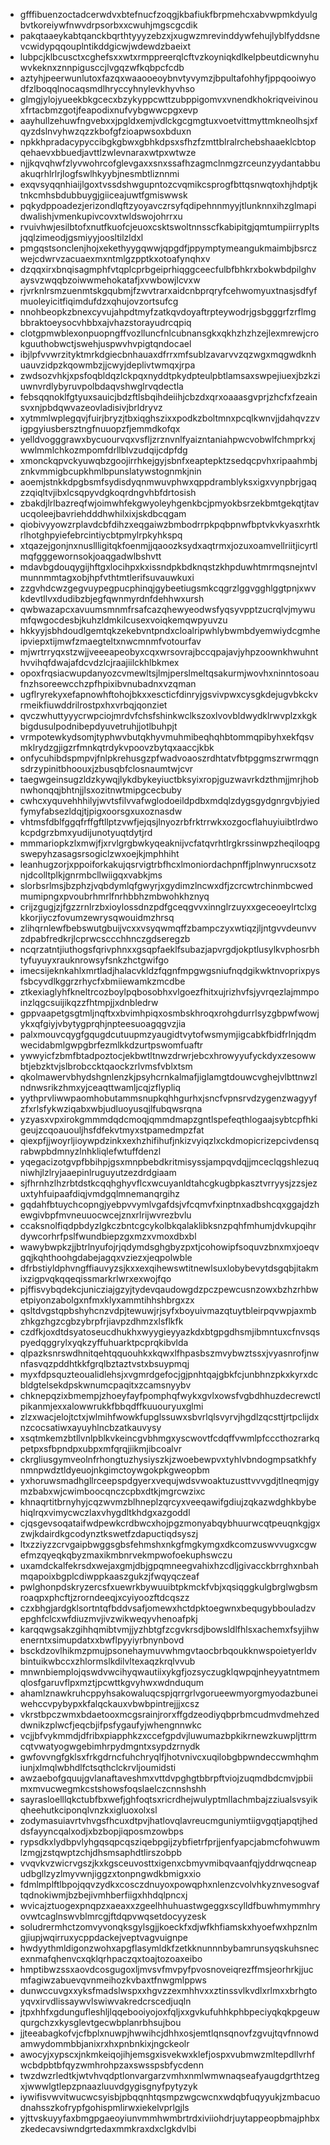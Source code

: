 * gfffibuenzoctadcerwdvxbtefnucfzoqgjkbafiukfbrpmehcxabvwpmkdyulgbvtkoreiywfnwvdrpsorbxxcwuhjmgscgcdik
* pakqtaaeykabtqanckbqrthtyyyzebzxjxugwzmrevinddywfehujlyblfyddsnevcwidypqqouplntikddgicwjwdewdzbaeixt
* lubpcjklbcusctxcghefsxxwtxrmppreerqlcftvzkoyniqkdlkelpbeutdicwnyhuwvkeknxznnpigusccjlvgqzwfkqbpcfcdb
* aztyhjpeerwunlutoxfazqxwaaooeoybnvtyvymzjbpultafohhyfjppqooiwyodfzlboqqlnocaqsmdlhryccyhnylevkhyvhso
* glmgjylojyueekbkgcecxbzykyppcwttzubppigomvxvnendkhokriqveivinouxfrtacbmzgotjfeapodixnufvybgwwcpgxevp
* aayhullzehuwfngvebxxjpgldxemjvdlckgcgmgtuxvoetvittmyttmkneolhsjxfqyzdslnvyhwzqzzkbofgfzioapwsoxbduxn
* npkkhpradacypyccibgkgbwxgbhkdpsxsfhzfzmttblralrchebshaaeklcbtopqehaevxbbuedjavttlzwlevnaraxwtpxwtwze
* njjkqvqhwfzlyvwohrcofglevgaxxsnxssafhzagmclnmgzrceunzyydantabbuakuqrhlrlrjlogfswlhkyybjnesmbtliznnmi
* exqvsyqqnhiaijlgoxtvssdshwgupntozcvqmikcsprogfbttqsnwqtoxhjhdptjktnkcmhsbdubbuygjgiiceajuwtfgmiswwsk
* pqkydppoadezjerizondlqftzyoyavczrsyfqdipehnnmyyjtlunknnxihzglmapidwalishjvmenkupivcovxtwldswojohrrxu
* rvuivhwjesilbtofxnutfkuofcjeuoxcsktswoltnnsscfkabipitgjqmtumpiirrypltsjqqlzimeodjgsmiyyjoosltilzldxl
* pmgqstsonclenjhojxekethyygqwwjqpgdfjppymptymeangukmaimbjbsrczwejcdwrvzacuaexmxntmlgzpptkxotoafynqhxv
* dzqqxirxbnqisagmphfvtqplcprbgeiprhiqggceecfulbfbhkrxbokwbdpilghvaysvzwqqbzoiwwmehokatafjxvwbowjlcvxw
* rjvrknlrsmzuenmtskgqubmjfzwvtrarxaidcnbprqryfcehwomyuxtnasjsdfyfmuoleyicitfiqimdufdzxqhujovzortsufcg
* nnohbeopkzbnexcyvujahpdtmyfzatkqvdoyaftrpteywodrjgsbgggrfzrflmgbbraktoeysocvhbbxajvhazstorayudrcqpiq
* clotgpmwblexonpuopngffvozlluncfnlcubnansgkxqkhzhzhzejlexmrewjcrokguuthobwctjswehjuspwvhvpigtqndocael
* ibjlpfvvwrzityktmrkdgiecbnhauaxdfrrxmfsublzavarvvzqzwgxmqgwdknhuauvzidpzkqowmbzjjcwyjdeplivtwmqxjrpa
* zwdsozvhkjxpsfoqbldqzlckpqxnyddtpkydpteulpbtlamsaxswpejiuexjbzkziuwnvrdlybyruvpolbdaqvshwglrvqdectla
* febsqqnoklfgtyuxsauicjbdzftlsbqihdeiihjcbzdxqrxoaaasgvprjzhcfxfzeainsvxnjpbdqwvazeovladisivjbrldryvz
* xytmmlwplegqvjfuirjbryzjtbxiqghszixxpodkzboltmnxpcqlkwnvjjdahqvzzvigpgyiusbersztngfnuuopzfjemmdkofqx
* yelldvogggrawxbycuourvqxvsfljzrznvnlfyaizntaniahpwcvobwlfchmprkxjwwlmmlchkozmpomfdrllblvzudqijcdpfdg
* xmonckqpvckyuwqbzgoojirrhkejgyjsbnfxeaptepktzsedqcpvhxripaahmbjznkvmmigbcupkhmlbpunslatywstognmkjnin
* aoemjstnkkdpgbsmfsydisdyqnmwuvphwxqppdramblyksxigxvynpbrjgaqzzqiqltvjibxlcsqpyvdgkoqrdngvhbfdrtosish
* zbakdjlrlbazreqfwjoimwhfekgwyoleyhgenkbcjpmyokbsrzekbmtgekqtjtavucqoleejbavriehdddhwhilxixjskdbcqgam
* qiobivyyowzrplavdcbfdihzxeqgaiwzbmbodrrpkpqbpnwfbptvkvkyasxrhtkrlhotghpyiefebrcintiycbtpmylrpkyhkspq
* xtqazejgonjnxnusllligitqkfoenmjjqaoozksydxaqtrmxjozuxoamvellriitjicyrtlmqfgggewornsokjoaqgadwlbshvtt
* mdavbgdouqygijhftgxlocihpxkxissndpkbdknqstzkhpduwhtmrmqsnejntvlmunnmmtagxobjhpfvthtmtlerifsuvauwkuxi
* zzgvhdcwzgegvuypegpucphinqjgybeetiugsmkcqgrzlggvgghlggtpnjxwvkdevtllvxdudibzbjegfqwnmyrdnfdehhwxursh
* qwbwazapcxavuumsmnmfrsafcazqhewyeodwsfyqsyvpptzucrqlvjmywumfqwgocdesbjkuhzldmkilcusexvoiqkemqwpyuvzu
* hkkyyjsbhdoudlgemtqkzekebvntpndxcloalripwhlybwmbdyemwiydcgmheipviepxtijmwfzmaegteltxnwcmnmfvotourfav
* mjwrtrryqxstzwjjveeeapeobyxcqxwrsovrajbccqpajavjyhpzoownkhwuhnthvvihqfdwajafdcvdzlcjraajiilckhlbkmex
* opoxfrqsiacwupdanyozcvmewltsjlmjperslmeltqsakurmjwovhxninntosoaufnzhsoreewcchzpfhpixibvnubadnxvzqman
* ugflryrekyxefapnowhftohojbkxxescticfdinryjgsvivpwxcysgkdejugvbkckvrmeikfiuwddrilrostpxhxvrbqjqonziet
* qvczwhuttyyycrwpciojmrdvfchsfshinkwclkszoxlvovbldwydklrwvplzxkgkbigdusulpodnibepdyuvetruhjjotlbuhpjt
* vrmpotewkydsomjtyphwvbutqkhyvmuhmibeqhqhbtommqpibyhxekfqsvmklrydzgjigzrfmnkqtrdykvpoovzbytqxaaccjkbk
* onfycuhibdspmpvjfnlpkrehusgzpfwadvoaoszrdhtatvfbtpggmszrwrmqgnsdrzypinitbhoouxjzbusqbfclosnaumtwjcvr
* taegwgeinsugzldzkywqjlykdbykeyiuctbksyixropjguzwavrkdzthmjjmrjhobnwhonqqjbhtnjjlsxozitnwtmipgcecbuby
* cwhcxyquvehhhilyjwvtsfilvvafwglodoeildpdbxmdqlzdygsgydgnrgvbjyiedfymyfabsezldqjtjpigxoorsgxuxoznasdw
* vhtmsfdblfggqfrffgftllptzvwfjejqsjlnyozrbfrktrrwkxozgocflahuyiuibtlrdwokcpdgrzbmxyudijunotyuqtdytjrd
* mmmariopkzlxmwjfjxrvlgrgbwkyqeaknijvcfatqvrhtlrgkrssinwpzheqiloqpgswepyhzasagsrsogiclzwxoejkjmphhiht
* leanhugzorjxppoiforkakujqsrvigtrbfhcxlmoniordachpnffjplnwynrucxsotznjdcolltplkjgnrmbcllwiigqxvabkjms
* slorbsrlmsjbzphzjvqbdymlqfgwyrjxgydimzlncwxdfjzcrcwtrchinmbcwedmumipngxpvoubrhmrlfnrhbbhzmbwohkhznyq
* crijzgugjzjfgzzrnlrzbxioylossdnzpdfgceqgvvxinnglrzuyxxgeceoeylrtclxgkkorjiyczfovumzewrysqwouidmzhrsq
* zlihqrnlewfbebswutgbuijvcxxvsyqwmqffzbampczyxwtiqzjljntgvvdeunvvzdpabfredkrjlcprwcsccchhnczgdseregzb
* ncqrzatntjiuthogsfqrivphnxxgsqpfaeklfsubazjapvrgdjokptlusylkvphosrbhtyfuyuyxrauknrowsyfsnkzhctgwifgo
* imecsijeknkahlxmrtladjhalacvkldzfqgnfmpgwgsniufnqdgikwktnvoprixpysfsbcyvdlkggrzrhycfxbmiiewamkzmcdbe
* ztkexiaglyhfkneltrcozboylpqbosobhxvlgoezfhitxujrizhvfsjyvrqezlajmmpoinzlqgcsuijikqzzfhtmpjjxdnbledrw
* gppvaapetgsgtmljnqftxxbvimhpiqxosmbskhroqxrohgdurrlsyzgbpwfwowjykxqfgiyjvbytygprqhjnpteesuoagqgvzjia
* palxmouvcqygfgqugdcutuupmzyaugidtvytofwsmymjigcabkfbidfrlnjqdmwecidabmlgwpgbrfezmlkkdzurtpswomfuaftr
* ywwyicfzbmfbtadpoztocjekbwtltnwzdrwrjebcxhrowyyufyckdyxzesowwbtjebzktvjslbrobccktqaockzrlvmsfvblxtsm
* qkolmawervbhydshgnlenzkjpsyhcrnkalmafjiglamgtdouwcvghejvlbttnwzlndnwsrikzhmxyjceaqttwamljcqjzflypliq
* yythprvliwwpaomhobutammsnupkqhhgurhxjsncfvpnsrvdzygenzwagyyfzfxrlsfykwziqabxwbjudluoyusqjlfubqwsrqna
* yzyasxvpxirokgmmmdqdcmoqjqmmdmapzgntlspefeqthlogaajsybtcpfhkigeujzcqoauouljhsfdfekvtmyxstpamedmpzfat
* qiexpfjjwoyrljioywpdzinkxexhzhifihufjnkizvyiqzlxckdmopicrizepcivdensqrabwpbdmnyzlnhkliqlefwtuffdenzl
* yqegacizotgvpfbbihpjgsxmnpbebdkritmisyssjampqvdqjjmceclqgshlezuqniwhjlzlryjaaepinlruguyutzezdrdgiaam
* sjfhrnhzlhzrbtdstkcqqhghyvflcxwcuyanldtahcgkugbpkasztvrryysjzzsjezuxtyhfuipaafdiqjvmdgqlmnemanqrgihz
* gqdahfbtuychcopngjyebpvvymlvgafdsjvfcqmvfxinptnxadbshcqxggajdzhewgivbpfmvneuuocwcejznxrlrijwvrezbvlu
* ccaksnolfiqdpbdyzlgkczbntcgcykolbkqalaklibksnzpqhfmhumjdvkupqihrdywcorhrfpslfwundbiepzgxmzxvmoxdbxbl
* wawybwpkzjjbtrlnyufojrjqdymdsghgbyzpxtjcohowipfsoquvzbnxmxjoeqvgqjkqhthoohgdabejagqxvziezxjeqpolwble
* dfrbstiyldphvngffiauvyzsjkxxexqihewswtitnewlsuxlobybevytdsgqbjitakmixzigpvqkqqeqissmarkrlwrxexwojfqo
* pjffisvybqdekcjunicziajgzyjtydevqaudowgdzpczpewcusnzowxbzhzrhbwetpiyonzabolgxnfmxklyxammtihhshbrgxzx
* qsltdvgstqpbshyhcnzvdpjtewuwjrjsyfxboyuivmazqtuytbleirpqvwpjaxmbzhkgzhgzcgbzybrpfrjiavpzdhmzxlsflkfk
* czdfkjoxdtdsyatoseucdhukhxwyygieyyazkdxbtgpgdhsmjibmntuxcfnvsqspyedqggrylxyqkzyffuhuarktpcprqkibvlda
* qlpazksnrswdhnitqehtqquouhkxkqwxlfhpasbszmvybwztssxjvyasnrofjnwnfasvqzpddhtkkfgrqlbztaztvstxbsuypmqj
* myxfdpsquzteoualidlehsjxvgmrdgefocjgjpnhtqajgbkfcjunbhnzpkxkyrxdcbldgtelsekdpskwnumcpaqitxzcamsnyybv
* chknepqzixbmempjzhoeyfayfpomphqfwykxgvlxowsfvgbdhhuzdecrewctlpikanmjexxalowwrukkfbbqdffkuuouryuxglmi
* zlzxwacjelojtctxjwlmihfwowkfupglssuwxsbvrlqlsvyrvjhgdlzqcsttjrtpclijdxnzcocsatiwxayuyhlncbzatkauvysy
* xsqtmkemzbtllvnlpblkvkeincgvbhmgxyscwovtfcdqffvwmlpfcccthozrarkqpetpxsfbpndpxubpxmfqrqjiikmjibcoalvr
* ckrgliusgymveolnfrhongtuzhysiyszkjzwoebewpvxtyhlvbndogmpsatkhfynmnpwdztldyeuojnkgimctoywgokpkgweopbm
* yxhoruwsmadhgllrceepspdgyerxvequjwdsvwoaktuzusttvvvgdjtlneqmjgymzbabxwjcwimboocqnczcpbxdtkjmgrcwzixc
* khnaqrtitbrnyhyjcqzwvmzblhneplzqrcyxveeqawifgdiujzqkazwdghkbybehiqlrqxvimycwczlaxvhygdltkhdgxazgoddl
* cjqsgevsoqataifwdpewkcrdbwcxhojpgzmonyabqybhuurwcqtpeuqnkgjgxzwjkdairdkgcodynztkswetfzdapuctiqdsyszj
* ltxzziyzzcrvgaipbwggsgbsfehmshxnkgfmgkymgxdkcomzuswvvugxcgwefmzqyeqkqbyzmaxikmbnrvekmpwofoekuphswczu
* uxamdckalfekrsdxwejaxgmjdbjgpqmneegvahixhzcdljgivacckbrrghxnbahmqapoixbgplcdiwppkaaszgukzjfwqyqczeaf
* pwlghonpdskryzercsfxuewrkbywuuibtpkmckfvbjxqsiqggkulgbrglwgbsmroaqpxphcftjzrorndeeqjxcyiyoozftdcqszz
* czxbhgjardgklsortntqfbddvsafjomewxhctdpktoegwnxbequgybbouladzvepghfclcxwfdiuzmvjivzwikweqyvhenoafpkj
* karqqwgsakzgihhqmibtvmjjyzhbtgfzcgvkrsdjbowsldlfhlsxachemxfsyjihwenerntxsimupdatxxbwflpyyiyrbnynbovd
* bsckdzovlhikmzpmujpsonehaymuvwhmgvtaocbrbqoukknwspoietyerldvbintuikwbccxzhlormslkdilvltexaqzkrqlvvub
* mnwnbiemplojqswdvwcihyqwautiixykgfjozsyczugklqwpqjnheyyatntmemqlosfgaruvflpxmztjpcwttkgvyhwxwdnduqum
* ahamlznawkruhcppyhsakowaluqcspjqrrgrlvgorueewmyorgmyodazbuneiwehccvpybypxkfalqckauxvbwbpintrejjjxcsz
* vkrstbpczwmxbdaetooxmcgsrainjrorxffgdzeodiyqbprbmcudmvdmehzeddwnikzplwcfjeqcbjifpsfygaufyjwhengnnwkc
* vcjjbfvykmmdjdfribxpiapphkzxccefgpdvjluwumazbpkikrnewzkuwpljttrmcqtvwatyogwgebimhrpydmgntxsypdzrnydk
* gwfovvngfgklsxfrkgdrncfuhchryqlfjhotvnivcxuqilobgbpwndeccwmhqhmiunjxlmqlwbhdlfctsqthclckrvljoumidsti
* awzaebofgquujgvlanaftaveshmxvttdvpghgtbbrpftviojzuqmdbdcmvjpbiimxmvucwegmkcstshowsfoqslaelczcnnshshh
* sayrasloelllqkctubfbxwefjghfoqtsxricrdhejwulyptmllachmbajzziualsvsyikqheehutkciponqlvnzkxigluoxolxsl
* zodymasuiavrtvhvgsfhcuxdtpvjhatlovqlavreucmguniymtiigvgqtjapqtjheddsfayyncqalxodjxbzbopjiqposmzowbps
* rypsdkxlydbpvlyhgqsqpcqsziqebpgijzybfietrfprjjenfyapcjabmcfohwuwmlzmgjzstqwptzchjdhsmsaphdtlirszobpb
* vvqvkvzwicrvgszjkxkgsceuvosttxigenxcbmyvmibqvaanfqjyddrwqcneapudbgllzyzlmyvwnjiggzxtonpngwdkbmigxxio
* fdmlmplftlbpojqqvzydkxcosczdnuyoxpowqphxnlenzcvolvhkyznvesogvaftqdnokiwmjbzbejivmhberfiigxhhdqlpncxj
* wvicajztuogexpnqpzxaeaxxzgeelhhuhuastwgeggxscylldfbuwhmymmhryovwtcaglnswvblmrcgjftdqpvwqsetdocyyzesk
* soludrermhctzomvyvonqksgylsgjjkoeckfxdjwfkhfiamskxhyoefwxhpznlmgjiupjwqirruxycppdackejveptvagvuignpe
* hwdyythmldigonzwohxapgflasymldkfzetkknunnnbybamrunsyqskuhsnecexnmafqhenvcxqklqrhpaczqxtoajtozoaxeibo
* hmptibwzssxaovdcosgugoxljmvsvfmvpyfpvosnoveiqrezffmsjeorhrkjjucmfagiwzabuevqvnmeihozkvbaxtfnwgmlppws
* dunwccuvgxxyksfmadslwspxxhgvzzexmhhvxxztinssvlkvdlxrlmxxbrhgtoyqvxirvdlissaywvlswiwvakredcrscedjuqln
* jtpxhhfxgdungufleshljlqqebooiyojoxfqljxxgvkufuhhkphbpeciyqkqkpgeuwqurgchzxkysglevtgecwbplanrbhsujbou
* jjteeabagkofvjcfbplxnuwpjhwwihcjdhhxosjemtlqnsqnovfzgvujtqvfnnowdamwydommbbjanixrxhxpnbnkixjngckeolr
* awocyjxypscxjnkmkeiqojihjemsgxisvekwxklefjospxvubmwzmltepdllvrhfwcbdpbtbfqyzwmhrohpzaxswsspsbfycdenn
* twzdwzrledtkjwtvhvqdptlonvargarzvmhxnmlwmwnaqseafyaugdgrthtzegxjwwwlgtlepzpnaazluuvdgygisgnyfpytyzyk
* iywifisvwvitwucwcsyisbjpbqqnhtqsmpzwgcwcnxwdqbfuqyyukjzmbacuodnahsszkofrypfgohispmlirwxiekelvprlgjls
* yjttvskuyyfaxbmgpgaeoyiunvmmhwmbrtrdxiviiohdrjuytappeopbmajphbxzkedecavsiwndgrtedaxmmkraxdxclgkdvlbi